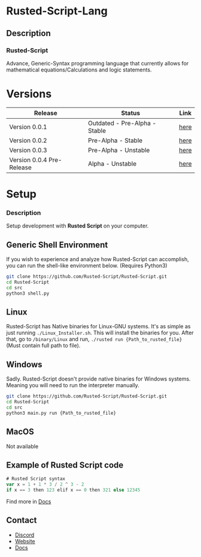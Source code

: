 # Rusted-Script-Lang


## Description

### Rusted-Script
Advance, Generic-Syntax programming language that currently allows for mathematical equations/Calculations and logic statements.

# Versions
| Release | Status | Link |
| --------- | ------- | --- |
| Version 0.0.1 | Outdated - Pre-Alpha - Stable| [here](https://github.com/Rusted-Script/Rusted-Script/releases/tag/0.0.1(Pre-Alpha)) |
| Version 0.0.2 | Pre-Alpha - Stable | [here](https://github.com/Rusted-Script/Rusted-Script/releases/tag/0.0.2) |
| Version 0.0.3 | Pre-Alpha - Unstable | [here](https://github.com/Rusted-Script/Rusted-Script/releases/tag/0.0.3) |
| Version 0.0.4 Pre-Release | Alpha - Unstable | [here](https://github.com/Rusted-Script/Rusted-Script/releases/tag/0.0.4) |

# Setup
### Description
Setup development with **Rusted Script** on your computer.

## Generic Shell Environment
If you wish to experience and analyze how Rusted-Script can accomplish, you can run the shell-like environment below. (Requires Python3)
``` sh
git clone https://github.com/Rusted-Script/Rusted-Script.git
cd Rusted-Script
cd src
python3 shell.py
```

## Linux

Rusted-Script has Native binaries for Linux-GNU systems. It's as simple as just running `./Linux_Installer.sh`. This will install the binaries for you. After that, go to `/binary/Linux` and run, `./rusted run {Path_to_rusted_file}`(Must contain full path to file).
 
 ## Windows
 Sadly. Rusted-Script doesn't provide native binaries for Windows systems. Meaning you will need to run the interpreter manually.
 ```sh
git clone https://github.com/Rusted-Script/Rusted-Script.git
cd Rusted-Script
cd src
python3 main.py run {Path_to_rusted_file}
```
## MacOS
Not available


## Example of Rusted Script code 
```js
# Rusted Script syntax
var x = 1 + 1 * 3 / 2 ^ 3 - 2
if x == 3 then 123 elif x == 0 then 321 else 12345
```
Find more in [Docs](https://github.com/Rusted-Script/Docs)


## Contact
- [Discord](https://discord.gg/xKv9VKHSr5)
- [Website](https://rusted-script.github.io/)
- [Docs](https://github.com/Rusted-Script/Rusted-Script/tree/master/docs#docs)
